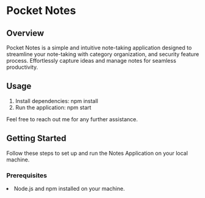 <h1>Pocket Notes</h1>

<h2>Overview</h2>
<p>Pocket Notes is a simple and intuitive note-taking application designed to streamline your note-taking with category organization, and security feature process. Effortlessly capture ideas and manage notes for seamless productivity.</p>

<h2>Usage</h2>
<ol>
<li>Install dependencies: npm install</li>
<li>Run the application: npm start</li>
</ol>
  <p>Feel free to reach out me for any further assistance.</p>

<h2>Getting Started</h2>
<p>Follow these steps to set up and run the Notes Application on your local machine.</p>

<h3>Prerequisites</h3>
<li>Node.js and npm installed on your machine.</li>
